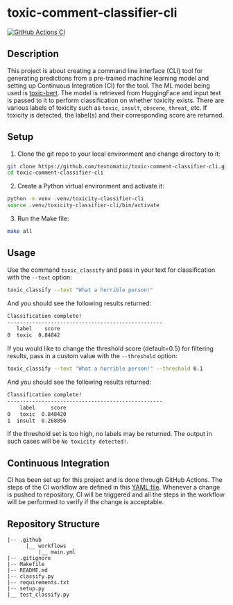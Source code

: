 # toxic-comment-classifier-cli

[![GitHub Actions CI](https://github.com/textomatic/toxic-comment-classifier-cli/actions/workflows/main.yml/badge.svg)](https://github.com/textomatic/toxic-comment-classifier-cli/actions/workflows/main.yml)

## Description
This project is about creating a command line interface (CLI) tool for generating predictions from a pre-trained machine learning model and setting up Continuous Integration (CI) for the tool. The ML model being used is  [toxic-bert](https://huggingface.co/unitary/toxic-bert). The model is retrieved from HuggingFace and input text is passed to it to perform classification on whether toxicity exists. There are various labels of toxicity such as `toxic`, `insult`, `obscene`, `threat`, etc. If toxicity is detected, the label(s) and their corresponding score are returned.

## Setup
1. Clone the git repo to your local environment and change directory to it:
```bash
git clone https://github.com/textomatic/toxic-comment-classifier-cli.git`
cd toxic-comment-classifier-cli
```

2. Create a Python virtual environment and activate it:
```bash
python -m venv .venv/toxicity-classifier-cli
source .venv/toxicity-classifier-cli/bin/activate
```

3. Run the Make file:
```bash
make all
```

## Usage
Use the command `toxic_classify` and pass in your text for classification with the `--text` option:
```bash
toxic_classify --text "What a horrible person!"
```

And you should see the following results returned:
```bash
Classification complete!
--------------------------------------------------
   label    score
0  toxic  0.84842
```

If you would like to change the threshold score (default=0.5) for filtering results, pass in a custom value with the `--threshold` option:
```bash
toxic_classify --text "What a horrible person!" --threshold 0.1
```

And you should see the following results returned:
```bash
Classification complete!
--------------------------------------------------
    label     score
0   toxic  0.848420
1  insult  0.268856
```

If the threshold set is too high, no labels may be returned. The output in such cases will be `No toxicity detected!`.

## Continuous Integration
CI has been set up for this project and is done through GitHub Actions. The steps of the CI workflow are defined in this [YAML file](https://github.com/textomatic/toxic-comment-classifier-cli/blob/main/.github/workflows/main.yml). Whenever a change is pushed to repository, CI will be triggered and all the steps in the workflow will be performed to verify if the change is acceptable.

## Repository Structure

```
|-- .github
      |__ workflows
          |__ main.yml
|-- .gitignore
|-- Makefile
|-- README.md
|-- classify.py
|-- requirements.txt
|-- setup.py
|__ test_classify.py
```